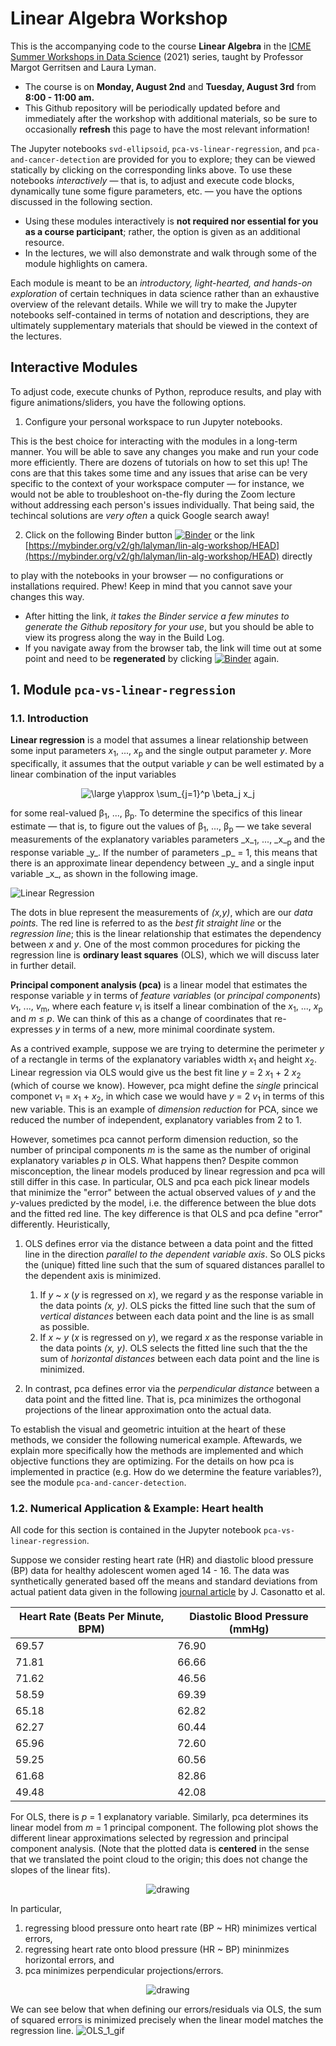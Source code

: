 # Linear Algebra Workshop
This is the accompanying code to the course **Linear Algebra** in the [ICME Summer Workshops in Data Science](https://icme.stanford.edu/icme-summer-workshops-2021-fundamentals-data-science#LinAlg) (2021) series, taught by Professor Margot Gerritsen and Laura Lyman. 

* The course is on **Monday, August 2nd** and **Tuesday, August 3rd** from **8:00 - 11:00 am.** 
* This Github repository will be periodically updated before and immediately after the workshop with additional materials, so be sure to occasionally **refresh** this page to have the most relevant information!


The Jupyter notebooks `svd-ellipsoid`, `pca-vs-linear-regression`, and `pca-and-cancer-detection` are provided for you to explore; they can be viewed statically by clicking on the corresponding links above. To use these notebooks *interactively* &mdash; that is, to adjust and execute code blocks, dynamically tune some figure parameters, etc. &mdash; 
you have the options discussed in the following section.

* Using these modules interactively is **not required nor essential for you as a course participant**; rather, the option is given as an additional resource. 
* In the lectures, we will also demonstrate and walk through some of the module highlights on camera.

Each module is meant to be an *introductory, light-hearted, and hands-on exploration* of certain techniques in data science rather than an exhaustive overview of the relevant details. While we will try to make the Jupyter notebooks self-contained in terms of notation and descriptions, they are ultimately supplementary materials that should be viewed in the context of the lectures. 


## Interactive Modules

To adjust code, execute chunks of Python, reproduce results, and play with figure animations/sliders, you have the following options.


1. Configure your personal workspace to run Jupyter notebooks. 

  This is the best choice for interacting with the modules in a long-term manner. You will be able to save any changes you make and run your code more efficiently. There are dozens of tutorials on how to set this up! 
  The cons are that this takes some time and any issues that arise can be very specific to the context of your workspace computer &mdash; for instance, we would not be able to troubleshoot on-the-fly during the Zoom lecture without addressing each person's issues individually. That being said, the techincal solutions are *very often* a quick Google search away! 
  
  
  
  
  
2. Click on the following Binder button [![Binder](https://mybinder.org/badge_logo.svg)](https://mybinder.org/v2/gh/lalyman/lin-alg-workshop/HEAD) or the link [https://mybinder.org/v2/gh/lalyman/lin-alg-workshop/HEAD](https://mybinder.org/v2/gh/lalyman/lin-alg-workshop/HEAD) directly

  to play with the notebooks in your browser &mdash; no configurations or installations required. Phew! Keep in mind that you cannot save your changes this way.
  
  * After hitting the link, *it takes the Binder service a few minutes to generate the Github repository for your use*, but you should be able to view its progress along the way in the Build Log.
  * If you navigate away from the browser tab, the link will time out at some point and need to be **regenerated** by clicking [![Binder](https://mybinder.org/badge_logo.svg)](https://mybinder.org/v2/gh/lalyman/lin-alg-workshop/HEAD) again.

## 1. Module `pca-vs-linear-regression`

### 1.1. Introduction

**Linear regression** is a model that assumes a linear relationship between some input parameters _x_<sub>1</sub>, ..., _x_<sub>p</sub> and the single output parameter _y_. More specifically, it assumes that the output variable _y_ can be well estimated by a linear combination of the input variables 
<p align = "center">
<img src="https://latex.codecogs.com/svg.latex?\dpi{150}&space;\large&space;y\approx&space;\sum_{j=1}^p&space;\beta_j&space;x_j" title="\large y\approx \sum_{j=1}^p \beta_j x_j" />
</p>
for some real-valued &#946;<sub>1</sub>, ..., &#946;<sub>p</sub>. To determine the specifics of this linear estimate &mdash; that is, to figure out the values of &#946;<sub>1</sub>, ..., &#946;<sub>p</sub>  &mdash; we take several measurements of the explanatory variables parameters _x_<sub>1</sub>, ..., _x_<sub>p</sub> and the response variable  _y_. If the number of parameters _p_ = 1, this means that there is an approximate linear dependency between _y_ and a single input variable _x_, as shown in the following image.

![Linear Regression](https://upload.wikimedia.org/wikipedia/commons/3/3a/Linear_regression.svg)

The dots in blue represent the measurements of _(x,y)_, which are our *data points.*  The red line is referred to as the *best fit straight line* or the *regression line*; this is the linear relationship that estimates the dependency between _x_ and _y_. One of the most common procedures for picking the regression line is **ordinary least squares** (OLS), which we will discuss later in further detail.

**Principal component analysis (pca)** is a linear model that estimates the response variable _y_ in terms of *feature variables* (or *principal components*)  _v_<sub>1</sub>, ..., _v_<sub>m</sub>, where each feature _v_<sub>i</sub> is itself a linear combination of the _x_<sub>1</sub>, ..., _x_<sub>p</sub> and _m_ &le; _p_. We can think of this as a change of coordinates that re-expresses _y_ in terms of a new, more minimal coordinate system. 

As a contrived example, suppose we are trying to determine the perimeter _y_ of a rectangle in terms of the explanatory variables width _x_<sub>1</sub> and height _x_<sub>2</sub>. Linear regression via OLS would give us the best fit line _y_ = 2 _x_<sub>1</sub> + 2 _x_<sub>2</sub> (which of course we know). However, pca might define the *single* princical componet _v_<sub>1</sub> = _x_<sub>1</sub> + _x_<sub>2</sub>, in which case we would have _y_ = 2 _v_<sub>1</sub> in terms of this new variable. This is an example of *dimension reduction* for PCA, since we reduced the number of independent, explanatory variables from 2 to 1. 

However, sometimes pca cannot perform dimension reduction, so the number of principal components _m_ is the same as the number of original explanatory variables _p_ in OLS. What happens then? Despite common misconception, the linear models produced by linear regression and pca will still differ in this case. In particular, OLS and pca each pick linear models that minimize the "error" between the actual observed values of _y_ and the _y_-values predicted by the model, i.e. the difference between the blue dots and the fitted red line. The key difference is that OLS and pca define "error" differently. Heuristically,

1. OLS defines error via the distance between a data point and the fitted line in the direction *parallel to the dependent variable axis*. So OLS picks the (unique) fitted line such that the sum of squared distances parallel to the dependent axis is minimized.
    1. If _y_ ~ _x_ (_y_ is regressed on _x_), we regard _y_ as the response variable in the data points _(x, y)_. OLS picks the fitted line such that the sum of *vertical distances* between each data point and the line is as small as possible.
    2. If _x_ ~ _y_ (_x_ is regressed on _y_), we regard _x_ as the response variable in the data points _(x, y)_. OLS selects the fitted line such that the the sum of *horizontal distances* between each data point and the line is minimized.

2. In contrast, pca defines error via the *perpendicular distance* between a data point and the fitted line. That is, pca minimizes the orthogonal projections of the linear approximation onto the actual data.

To establish the visual and geometric intuition at the heart of these methods, we consider the following numerical example. Aftewards, we explain more specifically how the methods are implemented and which objective functions they are optimizing. For the details on how pca is implemented in practice (e.g. How do we determine the feature variables?), see the module `pca-and-cancer-detection`. 

### 1.2. Numerical Application & Example: Heart health

All code for this section is contained in the Jupyter notebook `pca-vs-linear-regression`.

Suppose we consider resting heart rate (HR) and diastolic blood pressure (BP) data for healthy adolescent women aged 14 - 16. The data was synthetically generated based off the means and standard deviations from actual patient data given in the following [journal article](https://www.ncbi.nlm.nih.gov/pmc/articles/PMC5444886/) by J. Casonatto et al. 

| Heart Rate (Beats Per Minute, BPM) | Diastolic Blood Pressure (mmHg)  |
| ------------- | ------------- |
|  69.57  | 76.90  |
| 71.81  | 66.66  |
|71.62 | 46.56 |
| 58.59 |69.39 |
|65.18 |  62.82 |
| 62.27 | 60.44 |
| 65.96 | 72.60 |
| 59.25 | 60.56 |
| 61.68 | 82.86 |
| 49.48 | 42.08 |
</p>


For OLS, there is _p_ = 1 explanatory variable. Similarly, pca determines its linear model from _m_ = 1 principal component. The following plot shows the different linear approximations selected by regression and principal component analysis. (Note that the plotted data is **centered** in the sense that we translated the point cloud to the origin; this does not change the slopes of the linear fits).

<p align = "center">
<img src="one-plot-centered-heart-data.png" alt="drawing" align = "center" />
</p>

In particular, 

1. regressing blood pressure onto heart rate (BP ~ HR) minimizes vertical errors,
2. regressing heart rate onto blood pressure (HR ~ BP) mininmizes horizontal errors, and
3. pca minimizes perpendicular projections/errors.

<p align = "center">
<img src="centered-heart-data.png" alt="drawing" align = "center" />
</p>

We can see below that when defining our errors/residuals via OLS, the sum of squared errors is minimized precisely when the linear model matches the regression line.
![OLS_1_gif](./animation.gif)
